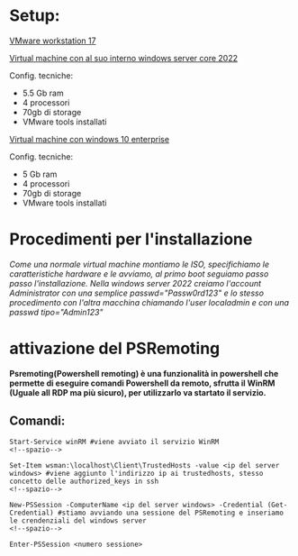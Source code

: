 # Setup:

[VMware workstation 17](https://www.vmware.com/go/getworkstation-win)
<!--spazio-->
[Virtual machine con al suo interno windows server core 2022](https://www.microsoft.com/it-IT/evalcenter/evaluate-windows-server-2022)
<!--spazio-->
Config. tecniche:
  - 5.5 Gb ram
  - 4 processori
  - 70gb di storage
  - VMware tools installati
<!--spazio-->
[Virtual machine con windows 10 enterprise](https://www.microsoft.com/it-it/evalcenter/download-windows-10-enterprise)
<!--spazio-->
Config. tecniche:
  - 5 Gb ram
  - 4 processori
  - 70gb di storage
  - VMware tools installati

# Procedimenti per l'installazione
_Come una normale virtual machine montiamo le ISO, specifichiamo le caratteristiche hardware e le avviamo, al primo boot seguiamo passo passo l'installazione.
Nella windows server 2022 creiamo l'account Administrator con una semplice passwd="Passw0rd123" e lo stesso procedimento con l'altra macchina chiamando l'user localadmin
e con una passwd tipo="Admin123"_

# attivazione del PSRemoting
__Psremoting(Powershell remoting) è una funzionalità in powershell che permette di eseguire comandi Powershell da remoto, 
sfrutta il WinRM (Uguale all RDP ma più sicuro), per utilizzarlo va startato il servizio.__

## Comandi:

    Start-Service winRM #viene avviato il servizio WinRM
    <!--spazio-->

    Set-Item wsman:\localhost\Client\TrustedHosts -value <ip del server windows> #viene aggiunto l'indirizzo ip ai trustedhosts, stesso concetto delle authorized_keys in ssh
    <!--spazio-->

    New-PSSession -ComputerName <ip del server windows> -Credential (Get-Credential) #stiamo avviando una sessione del PSRemoting e inseriamo le crendenziali del windows server
    <!--spazio-->

    Enter-PSSession <numero sessione>



